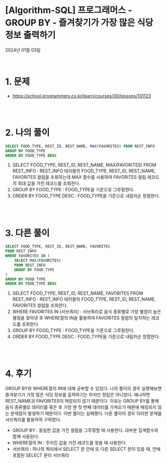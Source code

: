 # [Algorithm-SQL] 프로그래머스 - GROUP BY - 즐겨찾기가 가장 많은 식당 정보 출력하기

2024년 01월 03일

<br>

# 1. 문제

- https://school.programmers.co.kr/learn/courses/30/lessons/131123

<br>
<br>

# 2. 나의 풀이

```sql
SELECT FOOD_TYPE, REST_ID, REST_NAME, MAX(FAVORITES) FROM REST_INFO
GROUP BY FOOD_TYPE
ORDER BY FOOD_TYPE DESC
```

1. SELECT FOOD_TYPE, REST_ID, REST_NAME, MAX(FAVORITES) FROM REST_INFO : REST_INFO 테이블의 FOOD_TYPE, REST_ID, REST_NAME, FAVORITES 컬럼을 조회하는데 MAX 함수를 사용하여 FAVORITES 컬럼 레코드의 최대 값을 가진 레코드를 조회한다.
2. GROUP BY FOOD_TYPE : FOOD_TYPE을 기준으로 그루핑한다.
3. ORDER BY FOOD_TYPE DESC : FOOD_TYPE을 기준으로 내림차순 정렬한다.

<br>
<br>

# 3. 다른 풀이

```sql
SELECT FOOD_TYPE, REST_ID, REST_NAME, FAVORITES
FROM REST_INFO
WHERE FAVORITES IN (
    SELECT MAX(FAVORITES)
    FROM REST_INFO
    GROUP BY FOOD_TYPE
)
GROUP BY FOOD_TYPE
ORDER BY FOOD_TYPE DESC
```

1. SELECT FOOD_TYPE, REST_ID, REST_NAME, FAVORITES FROM REST_INFO : REST_INFO 테이블의 FOOD_TYPE, REST_ID, REST_NAME, FAVORITES 컬럼을 조회한다.
2. WHERE FAVORITES IN (서브쿼리) : 서브쿼리로 음식 종류별로 가장 별점이 높은 별점을 찾아낸 후 WHERE절의 IN을 활용하여 FAVORITES 컬럼의 일치하는 레코드를 조회한다.
3. GROUP BY FOOD_TYPE : FOOD_TYPE을 기준으로 그루핑한다.
4. ORDER BY FOOD_TYPE DESC : FOOD_TYPE을 기준으로 내림차순 정렬한다.

<br>
<br>

# 4. 후기

GROUP BY와 WHERE절의 IN에 대해 공부할 수 있었다. 나의 풀이의 경우 실행해보면 즐겨찾기가 가장 많은 식당 정보를 출력하기는 하지만 정답은 아니었다. 왜냐하면 REST_NAME과 FAVORITES이 매칭되지 않기 때문이다. 이유는 GROUP BY를 통해 음식 종류별로 데이터를 묶은 후 가장 맨 첫 번째 데이터를 가져오기 때문에 매칭되지 않는 문제점이 발생하기 때문이다. 이번 풀이는 실패했다. 다른 풀이의 경우 이러한 문제를 서브쿼리를 활용하여 구하였다.

- GROUP BY : 동일한 값을 가진 컬럼을 그루핑할 때 사용한다. 대부분 집계함수와 함께 사용된다.
- WHERE절의 IN : 주어진 값을 가진 레코드를 찾을 때 사용한다.
- 서브쿼리 : 하나의 쿼리에서 SELECT 문 안에 또 다른 SELECT 문이 있을 때, 안에 포함된 SELECT 문이 서브쿼리

<br>
